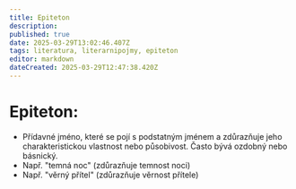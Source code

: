 ```yaml
---
title: Epiteton
description: 
published: true
date: 2025-03-29T13:02:46.407Z
tags: literatura, literarnipojmy, epiteton
editor: markdown
dateCreated: 2025-03-29T12:47:38.420Z
---
```


# Epiteton:
- Přídavné jméno, které se pojí s podstatným jménem a zdůrazňuje jeho charakteristickou vlastnost nebo působivost. Často bývá ozdobný nebo básnický.
- Např. "temná noc" (zdůrazňuje temnost noci)
- Např. "věrný přítel" (zdůrazňuje věrnost přítele)